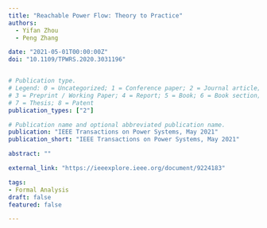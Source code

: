 ```yaml
---
title: "Reachable Power Flow: Theory to Practice"
authors:
  - Yifan Zhou
  - Peng Zhang

date: "2021-05-01T00:00:00Z"
doi: "10.1109/TPWRS.2020.3031196"


# Publication type.
# Legend: 0 = Uncategorized; 1 = Conference paper; 2 = Journal article;
# 3 = Preprint / Working Paper; 4 = Report; 5 = Book; 6 = Book section;
# 7 = Thesis; 8 = Patent
publication_types: ["2"]

# Publication name and optional abbreviated publication name.
publication: "IEEE Transactions on Power Systems, May 2021"
publication_short: "IEEE Transactions on Power Systems, May 2021"

abstract: ""

external_link: "https://ieeexplore.ieee.org/document/9224183"

tags:
- Formal Analysis
draft: false
featured: false

---
```



